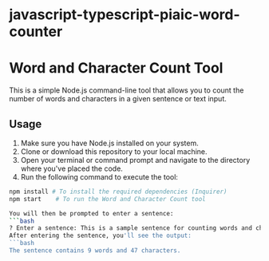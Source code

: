 # javascript-typescript-piaic-word-counter

# Word and Character Count Tool

This is a simple Node.js command-line tool that allows you to count the number of words and characters in a given sentence or text input.

## Usage

1. Make sure you have Node.js installed on your system.
2. Clone or download this repository to your local machine.
3. Open your terminal or command prompt and navigate to the directory where you've placed the code.
4. Run the following command to execute the tool:

```bash
npm install # To install the required dependencies (Inquirer)
npm start    # To run the Word and Character Count tool

You will then be prompted to enter a sentence:
```bash
? Enter a sentence: This is a sample sentence for counting words and characters.
After entering the sentence, you'll see the output:
```bash
The sentence contains 9 words and 47 characters.


